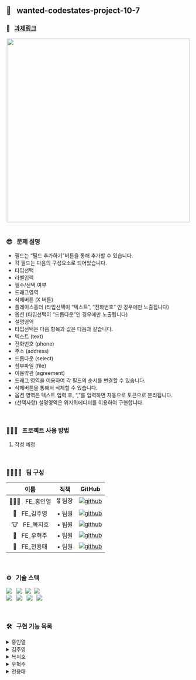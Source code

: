<br />

## 🌈 &nbsp; wanted-codestates-project-10-7 

### 📎 &nbsp; [과제링크](https://nervous-morse-45f438.netlify.app/)

<div align="center">
<img width="500px" src="https://user-images.githubusercontent.com/87487161/159200284-eea1cf14-aed5-491f-a9f9-30365e876c54.png"/>
</div>


<br />

### 😎 &nbsp; 문제 설명

- 필드는 “필드 추가하기”버튼을 통해 추가할 수 있습니다.
- 각 필드는 다음의 구성요소로 되어있습니다.
- 타입선택
- 라벨입력
- 필수/선택 여부
- 드래그영역
- 삭제버튼 (X 버튼)
- 플레이스홀더 (타입선택이 “텍스트”, “전화번호“ 인 경우에만 노출됩니다)
- 옵션 (타입선택이 “드롭다운”인 경우에만 노출됩니다)
- 설명영역
- 타입선택은 다음 항목과 값은 다음과 같습니다.
- 텍스트 (text)
- 전화번호 (phone)
- 주소 (address)
- 드롭다운 (select)
- 첨부파일 (file)
- 이용약관 (agreement)
- 드래그 영역을 이용하여 각 필드의 순서를 변경할 수 있습니다.
- 삭제버튼을 통해서 삭제할 수 있습니다.
- 옵션 영역은 텍스트 입력 후, “,”를 입력하면 자동으로 토큰으로 분리됩니다.
- (선택사항) 설명영역은 위지윅에디터를 이용하여 구현합니다.



<br />

### 👨🏻‍💻 &nbsp; 프로젝트 사용 방법 

1. 작성 예정

<br />

### 👨‍👨‍👧‍👧 &nbsp; 팀 구성

|     이름     | 직책 |                                                                  GitHub                                                                   |
| :----------: | :----: | :-------------------------------------------------------------------------------------------------------------------------------------: |
| 🏄🏻‍♂️ &nbsp; FE_홍인열 | 🎖 팀장  |  [![github](https://img.shields.io/badge/홍인열-181717?style=flat-square&logo=GitHub&logoColor=white)](https://github.com/hinyc)    |
| 🐸 &nbsp; FE_김주영 | • 팀원  | [![github](https://img.shields.io/badge/김주영-181717?style=flat-square&logo=GitHub&logoColor=white)](https://github.com/juo1221) |
| 🐮 &nbsp; FE_복지호 | • 팀원  |   [![github](https://img.shields.io/badge/복지호-181717?style=flat-square&logo=GitHub&logoColor=white)](https://github.com/Jiho31)    |
| 🍔 &nbsp; FE_우혁주 | • 팀원  | [![github](https://img.shields.io/badge/우혁주-181717?style=flat-square&logo=GitHub&logoColor=white)](https://github.com/Space-Belt) |
| 🍕 &nbsp; FE_전용태 | • 팀원  |    [![github](https://img.shields.io/badge/전용태-181717?style=flat-square&logo=GitHub&logoColor=white)](https://github.com/yong313)     |

<br />

### ️⚙️ &nbsp; 기술 스텍 

<img src="https://img.shields.io/badge/Reat-333333?style=flat-round&logo=React&logoColor=ffffff"/></a> &nbsp;
<img src="https://img.shields.io/badge/JavaScript-333333?style=flat-round&logo=JavaScript&logoColor=ffffff"/></a>&nbsp;
<img src="https://img.shields.io/badge/HTML5-333333?style=flat-round&logo=HTML5&logoColor=ffffff"/></a>&nbsp;
<img src="https://img.shields.io/badge/CSS3-333333?style=flat-round&logo=CSS3&logoColor=ffffff"/></a> &nbsp;<br />
<img src="https://img.shields.io/badge/Redux-333333?style=flat-round&logo=Redux&logoColor=ffffff"/></a> &nbsp;
<img src="https://img.shields.io/badge/Axios-333333?style=flat-round&logo=PlayStation&logoColor=ffffff"/></a> &nbsp;
<img src="https://img.shields.io/badge/Figma-333333?style=flat-round&logo=Figma&logoColor=ffffff"/></a> &nbsp;
<img src="https://img.shields.io/badge/Discord-333333?style=flat-round&logo=Discord&logoColor=ffffff"/></a> &nbsp;

<br />

### 🛠 &nbsp; 구현 기능 목록

<details>
  <summary>홍인열</summary>
  <ul>
   <li> 폼 객체를 기반으로 설문 컴포넌트 생성 </li>
    <li> 유효성 검사 기능추가 </li>
  </ul>
</details>
<details>
  <summary>김주영</summary>
  <ul>
    <li></li>
  </ul>
</details>
<details>
  <summary>복지호</summary>
  
  - 폼 형식 생성 페이지
    - 필드 컴포넌트 구현
    - 필드 추가/삭제 기능 구현
    - 선택된 필드 타입에 따라 노출되는 입력 필드 다르게 구현
    - 위지윅에디터 이용해서 draft.js 에디터 기능 구현
    - 입력 받은 폼 필드 형식 저장하기 버튼 클릭시 로컬 스토리지에 데이터 저장
  
</details>
<details>
  <summary>우혁주</summary>
  폼 생성페이지 드래그 앤 드롭
    <ul>
      <li>드래그 앤 드롭(미완)</li>
    </ul>
</details>
<details>
  <summary>전용태</summary>
  <ul>
    <li>주소 검색 UI 구현</li>
    <li>react-daum-postcode 사용하여 주소검색 기능 구현하기</li>
  </ul>
</details>


<br />
